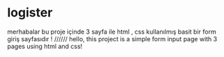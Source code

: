 # logister
merhabalar bu proje içinde 3 sayfa ile html , css kullanılmış basit bir form giriş sayfasıdır ! ////// hello, this project is a simple form input page with 3 pages using html and css!
